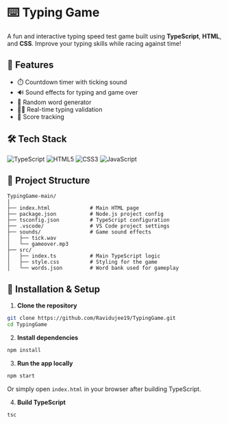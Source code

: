 
# ⌨️ Typing Game

A fun and interactive typing speed test game built using **TypeScript**, **HTML**, and **CSS**. Improve your typing skills while racing against time!

## 🚀 Features

- ⏱️ Countdown timer with ticking sound
- 🔊 Sound effects for typing and game over
- 💬 Random word generator
- 👨‍💻 Real-time typing validation
- 🎯 Score tracking

## 🛠️ Tech Stack

<p align="left">
  <img src="https://img.shields.io/badge/TypeScript-3178C6?style=for-the-badge&logo=typescript&logoColor=white" alt="TypeScript">
  <img src="https://img.shields.io/badge/HTML5-E34F26?style=for-the-badge&logo=html5&logoColor=white" alt="HTML5">
  <img src="https://img.shields.io/badge/CSS3-1572B6?style=for-the-badge&logo=css3&logoColor=white" alt="CSS3">
  <img src="https://img.shields.io/badge/JavaScript-F7DF1E?style=for-the-badge&logo=javascript&logoColor=black" alt="JavaScript">
</p>

## 📁 Project Structure

```
TypingGame-main/
│
├── index.html             # Main HTML page
├── package.json           # Node.js project config
├── tsconfig.json          # TypeScript configuration
├── .vscode/               # VS Code project settings
├── sounds/                # Game sound effects
│   ├── tick.wav
│   └── gameover.mp3
├── src/
│   ├── index.ts           # Main TypeScript logic
│   ├── style.css          # Styling for the game
│   └── words.json         # Word bank used for gameplay
```

## 🔧 Installation & Setup

1. **Clone the repository**

```bash
git clone https://github.com/Ravidujee19/TypingGame.git
cd TypingGame
```

2. **Install dependencies**

```bash
npm install
```

3. **Run the app locally**

```bash
npm start
```

Or simply open `index.html` in your browser after building TypeScript.

4. **Build TypeScript**

```bash
tsc
```
